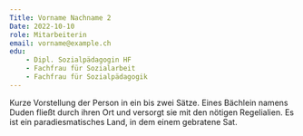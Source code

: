 ```yaml
---
Title: Vorname Nachname 2
Date: 2022-10-10
role: Mitarbeiterin
email: vorname@example.ch
edu: 
    - Dipl. Sozialpädagogin HF
    - Fachfrau für Sozialarbeit
    - Fachfrau für Sozialpädagogik    
---
```


Kurze Vorstellung der Person in ein
bis zwei Sätze. Eines Bächlein
namens Duden fließt durch ihren
Ort und versorgt sie mit den
nötigen Regelialien. Es ist ein
paradiesmatisches Land, in dem
einem gebratene Sat.